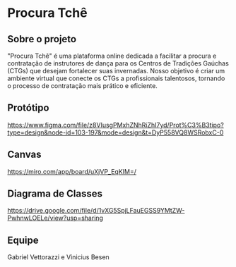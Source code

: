 # Procura Tchê

## Sobre o projeto
"Procura Tchê" é uma plataforma online dedicada a facilitar a procura e contratação de instrutores de dança  para os Centros de Tradições Gaúchas (CTGs) que desejam fortalecer suas invernadas. Nosso objetivo é criar um ambiente virtual que conecte os CTGs a profissionais talentosos, tornando o processo de contratação mais prático e eficiente.

## Protótipo
https://www.figma.com/file/z8VIusgPMxhZNhRiZhI7yd/Prot%C3%B3tipo?type=design&node-id=103-197&mode=design&t=DyP558VQ8WSRobxC-0

## Canvas
https://miro.com/app/board/uXjVP_EqKIM=/

## Diagrama de Classes
https://drive.google.com/file/d/1vXG5SpjLFauEGSS9YMtZW-PwhnwLOELe/view?usp=sharing

## Equipe
Gabriel Vettorazzi e Vinicius Besen
